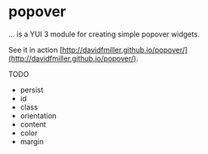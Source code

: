 # popover

... is a YUI 3 module for creating simple popover widgets.

See it in action [http://davidfmiller.github.io/popover/](http://davidfmiller.github.io/popover/).

TODO

* persist
* id
* class
* orientation
* content
* color
* margin

